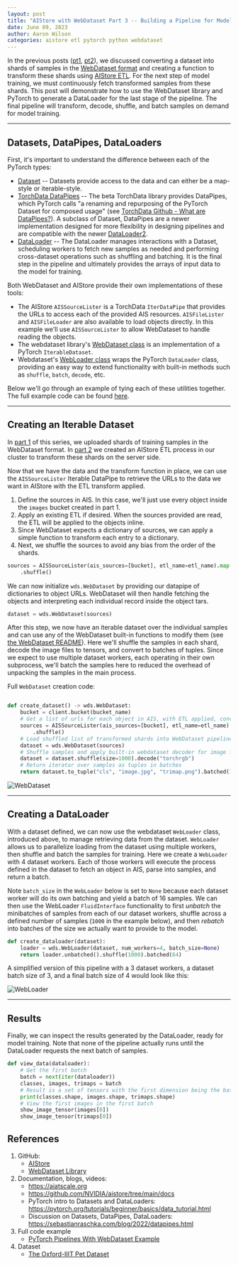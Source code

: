 ```yaml
---
layout: post
title: "AIStore with WebDataset Part 3 -- Building a Pipeline for Model Training"
date: June 09, 2023
author: Aaron Wilson
categories: aistore etl pytorch python webdataset
---
```


In the previous posts ([pt1](https://aiatscale.org/blog/2023/05/05/aisio-transforms-with-webdataset-pt-1), [pt2](https://aiatscale.org/blog/2023/05/11/aisio-transforms-with-webdataset-pt-2)), we discussed converting a dataset into shards of samples in the [WebDataset format](https://github.com/webdataset/webdataset#the-webdataset-format) and creating a function to transform these shards using [AIStore ETL](https://github.com/NVIDIA/aistore/blob/main/docs/etl.md).
For the next step of model training, we must continuously fetch transformed samples from these shards.
This post will demonstrate how to use the WebDataset library and PyTorch to generate a DataLoader for the last stage of the pipeline.
The final pipeline will transform, decode, shuffle, and batch samples on demand for model training.

---

## Datasets, DataPipes, DataLoaders

First, it's important to understand the difference between each of the PyTorch types:

- [Dataset](https://pytorch.org/docs/stable/data.html#dataset-types) -- Datasets provide access to the data and can either be a map-style or iterable-style. 
- [TorchData DataPipes](https://pytorch.org/data/0.3/torchdata.datapipes.iter.html) -- The beta TorchData library provides DataPipes, which PyTorch calls "a renaming and repurposing of the PyTorch Dataset for composed usage" (see [TorchData Github - What are DataPipes?](https://github.com/pytorch/data#what-are-datapipes)). A subclass of Dataset, DataPipes are a newer implementation designed for more flexibility in designing pipelines and are compatible with the newer [DataLoader2](https://pytorch.org/data/0.5/dataloader2.html).
- [DataLoader](https://pytorch.org/docs/stable/data.html#module-torch.utils.data) -- The DataLoader manages interactions with a Dataset, scheduling workers to fetch new samples as needed and performing cross-dataset operations such as shuffling and batching. It is the final step in the pipeline and ultimately provides the arrays of input data to the model for training. 

Both WebDataset and AIStore provide their own implementations of these tools: 

- The AIStore `AISSourceLister` is a TorchData `IterDataPipe` that provides the URLs to access each of the provided AIS resources. `AISFileLister` and `AISFileLoader` are also available to load objects directly. In this example we'll use `AISSourceLister` to allow WebDataset to handle reading the objects. 
- The webdataset library's [WebDataset class](https://github.com/webdataset/webdataset#webdataset) is an implementation of a PyTorch `IterableDataset`.  
- Webdataset's [WebLoader class](https://github.com/webdataset/webdataset#dataloader) wraps the PyTorch `DataLoader` class, providing an easy way to extend functionality with built-in methods such as `shuffle`, `batch`, `decode`, etc. 

Below we'll go through an example of tying each of these utilities together. The full example code can be found [here](/python/examples/aisio-pytorch/pytorch_webdataset.py).

---

## Creating an Iterable Dataset

In [part 1](https://aiatscale.org/blog/2023/05/05/aisio-transforms-with-webdataset-pt-1) of this series, we uploaded shards of training samples in the WebDataset format.
In [part 2](https://aiatscale.org/blog/2023/05/11/aisio-transforms-with-webdataset-pt-2) we created an AIStore ETL process in our cluster to transform these shards on the server side. 

Now that we have the data and the transform function in place, we can use the `AISSourceLister` Iterable DataPipe to retrieve the URLs to the data we want in AIStore with the ETL transform applied.

1. Define the sources in AIS. In this case, we'll just use every object inside the `images` bucket created in part 1.
2. Apply an existing ETL if desired. When the sources provided are read, the ETL will be applied to the objects inline. 
3. Since WebDataset expects a dictionary of sources, we can apply a simple function to transform each entry to a dictionary.
4. Next, we shuffle the sources to avoid any bias from the order of the shards. 

```python
sources = AISSourceLister(ais_sources=[bucket], etl_name=etl_name).map(lambda source_url: {"url": source_url})\
    .shuffle()
```

We can now initialize `wds.WebDataset` by providing our datapipe of dictionaries to object URLs. 
WebDataset will then handle fetching the objects and interpreting each individual record inside the object tars.

```python
dataset = wds.WebDataset(sources)
```

After this step, we now have an iterable dataset over the individual samples and can use any of the WebDataset built-in functions to modify them (see [the WebDataset README](https://github.com/webdataset/webdataset)).
Here we'll shuffle the samples in each shard, decode the image files to tensors, and convert to batches of tuples. 
Since we expect to use multiple dataset workers, each operating in their own subprocess, we'll batch the samples here to reduced the overhead of unpacking the samples in the main process. 

Full `WebDataset` creation code:

```python

def create_dataset() -> wds.WebDataset:
    bucket = client.bucket(bucket_name)
    # Get a list of urls for each object in AIS, with ETL applied, converted to the format WebDataset expects
    sources = AISSourceLister(ais_sources=[bucket], etl_name=etl_name).map(lambda source_url: {"url": source_url})\
        .shuffle()
    # Load shuffled list of transformed shards into WebDataset pipeline
    dataset = wds.WebDataset(sources)
    # Shuffle samples and apply built-in webdataset decoder for image files
    dataset = dataset.shuffle(size=1000).decode("torchrgb")
    # Return iterator over samples as tuples in batches
    return dataset.to_tuple("cls", "image.jpg", "trimap.png").batched(16)

```

![WebDataset](/assets/aisio_inline_wdataset/WebDataset.jpg)

---

## Creating a DataLoader

With a dataset defined, we can now use the webdataset `WebLoader` class, introduced above, to manage retrieving data from the dataset.
`WebLoader` allows us to parallelize loading from the dataset using multiple workers, then shuffle and batch the samples for training.
Here we create a `WebLoader` with 4 dataset workers. 
Each of those workers will execute the process defined in the dataset to fetch an object in AIS, parse into samples, and return a batch.

Note `batch_size` in the `WebLoader` below is set to `None` because each dataset worker will do its own batching and yield a batch of 16 samples.
We can then use the WebLoader `FluidInterface` functionality to first *unbatch* the minibatches of samples from each of our dataset workers, shuffle across a defined number of samples (`1000` in the example below), and then *rebatch* into batches of the size we actually want to provide to the model.

```python
def create_dataloader(dataset):
    loader = wds.WebLoader(dataset, num_workers=4, batch_size=None)
    return loader.unbatched().shuffle(1000).batched(64)
```

A simplified version of this pipeline with a 3 dataset workers, a dataset batch size of 3, and a final batch size of 4 would look like this: 

![WebLoader](/assets/aisio_inline_wdataset/WebLoader.jpg)

---
## Results

Finally, we can inspect the results generated by the DataLoader, ready for model training.
Note that none of the pipeline actually runs until the DataLoader requests the next batch of samples.

```python
def view_data(dataloader):
    # Get the first batch
    batch = next(iter(dataloader))
    classes, images, trimaps = batch
    # Result is a set of tensors with the first dimension being the batch size
    print(classes.shape, images.shape, trimaps.shape)
    # View the first images in the first batch
    show_image_tensor(images[0])
    show_image_tensor(trimaps[0])
```


## References

1. GitHub:
    - [AIStore](https://github.com/NVIDIA/aistore)
    - [WebDataset Library](https://github.com/webdataset/webdataset)
2. Documentation, blogs, videos:
    - https://aiatscale.org
    - https://github.com/NVIDIA/aistore/tree/main/docs
    - PyTorch intro to Datasets and DataLoaders: https://pytorch.org/tutorials/beginner/basics/data_tutorial.html
    - Discussion on Datasets, DataPipes, DataLoaders: https://sebastianraschka.com/blog/2022/datapipes.html
3. Full code example
    - [PyTorch Pipelines With WebDataset Example](/python/examples/aisio-pytorch/pytorch_webdataset.py)
4. Dataset
    - [The Oxford-IIIT Pet Dataset](https://www.robots.ox.ac.uk/~vgg/data/pets/)

